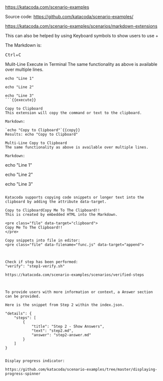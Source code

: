 https://katacoda.com/scenario-examples

Source code: https://github.com/katacoda/scenario-examples/


https://katacoda.com/scenario-examples/scenarios/markdown-extensions

This can also be helped by using Keyboard symbols to show users to use +

The Markdown is:

<kbd>Ctrl</kbd>+<kbd>C</kbd>

Mulit-Line Execute in Terminal
The same functionality as above is available over multiple lines.

```
echo "Line 1"

echo "Line 2"

echo "Line 3"
```{{execute}}

Copy to Clipboard
This extension will copy the command or text to the clipboard.

Markdown:

`echo "Copy to Clipboard"`{{copy}}
Results: echo "Copy to Clipboard"

Multi-Line Copy to Clipboard
The same functionality as above is available over multiple lines.

Markdown:

```
echo "Line 1"

echo "Line 2"

echo "Line 3"
```{{copy}}

Katacoda supports copying code snippets or longer text into the clipboard by adding the attribute data-target.

Copy to ClipboardCopy Me To The Clipboard!!
This is created by embedded HTML into the Markdown.

<pre class="file" data-target="clipboard">
Copy Me To The Clipboard!!
</pre>

Copy snippets into file in editor:
<pre class="file" data-filename="func.js" data-target="append">



Check if step has been performed:
"verify": "step1-verify.sh"

https://katacoda.com/scenario-examples/scenarios/verified-steps



To provide users with more information or context, a Answer section can be provided.

Here is the snippet from Step 2 within the index.json.

"details": {
    "steps": [
        {
            "title": "Step 2 - Show Answers",
            "text": "step2.md",
            "answer": "step2-answer.md"
        }
    ]
}


Display progress indicator:

https://github.com/katacoda/scenario-examples/tree/master/displaying-progress-spinner

